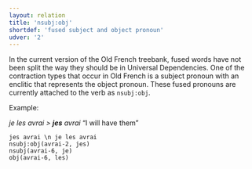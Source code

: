 ```yaml
---
layout: relation
title: 'nsubj:obj'
shortdef: 'fused subject and object pronoun'
udver: '2'
---
```


In the current version of the Old French treebank, fused words have not been split the way they
should be in Universal Dependencies. One of the contraction types that occur in Old French is
a subject pronoun with an enclitic that represents the object pronoun. These fused pronouns are
currently attached to the verb as `nsubj:obj`.

Example: <!-- https://books.google.cz/books?id=BaFE2m2TgNgC&pg=PA12&lpg=PA12&dq=pronoun+jes+old+french&source=bl&ots=3QU_xuiRrd&sig=ACfU3U2Edh3zqSF7vZNVrNi1Ol8tZbeFMw&hl=cs&sa=X&ved=2ahUKEwig3oDX_qXwAhWJO-wKHaOqD34Q6AEwEXoECBYQAw#v=onepage&q=pronoun%20jes%20old%20french&f=false -->

_je les avrai &gt; <b>jes</b> avrai_ “I will have them”

~~~ sdparse
jes avrai \n je les avrai
nsubj:obj(avrai-2, jes)
nsubj(avrai-6, je)
obj(avrai-6, les)
~~~
<!-- Interlanguage links updated Út 9. května 2023, 20:04:23 CEST -->
